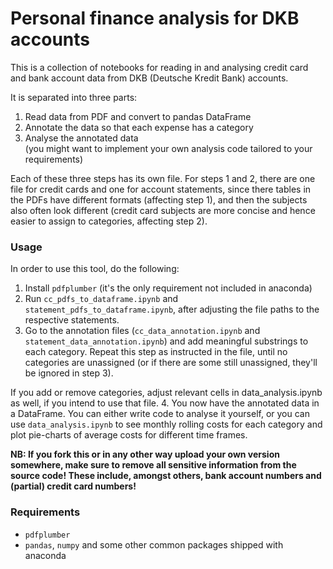 # Personal finance analysis for DKB accounts

This is a collection of notebooks for reading in and analysing credit card and
bank account data from DKB (Deutsche Kredit Bank) accounts.

It is separated into three parts:

1. Read data from PDF and convert to pandas DataFrame
2. Annotate the data so that each expense has a category
3. Analyse the annotated data <br> (you might want to implement your own analysis code tailored to your requirements)

Each of these three steps has its own file. For steps 1 and 2, there
are one file for credit cards and one for account statements, since there
tables in the PDFs have different formats (affecting step 1), and then
the subjects also often look different (credit card subjects are more concise
and hence easier to assign to categories, affecting step 2).

### Usage

In order to use this tool, do the following:

1. Install `pdfplumber` (it's the only requirement not included in anaconda)
2. Run `cc_pdfs_to_dataframe.ipynb` and `statement_pdfs_to_dataframe.ipynb`,
  after adjusting the file paths to the respective statements.
3. Go to the annotation files
  (`cc_data_annotation.ipynb` and `statement_data_annotation.ipynb`)
  and add meaningful substrings to each category. Repeat this step as
  instructed in the file, until no categories are unassigned (or if there
  are some still unassigned, they'll be ignored in step 3).

  If you add or remove categories, adjust relevant cells in data_analysis.ipynb
  as well, if you intend to use that file.
4. You now have the annotated data in a DataFrame. You can either write code to
  analyse it yourself, or you can use `data_analysis.ipynb` to see monthly rolling
  costs for each category and plot pie-charts of average costs for different time
  frames.

**NB: If you fork this or in any other way upload your own version somewhere, make sure to remove all sensitive information from the source code! These include, amongst others, bank account numbers and (partial) credit card numbers!**


### Requirements
- `pdfplumber`
- `pandas`, `numpy` and some other common packages shipped with anaconda
